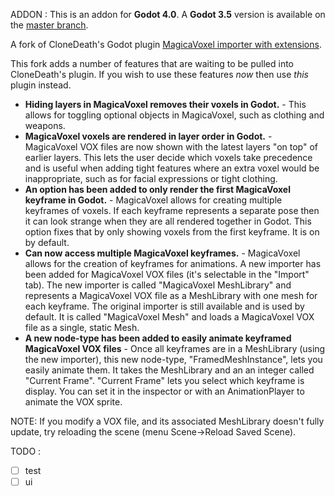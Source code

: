 ADDON : 
This is an addon for **Godot 4.0**.  A **Godot 3.5** version is available on the [master branch](https://github.com/jon-heard/Godot-MagicaVoxel-Importer-with-Extensions).

A fork of CloneDeath's Godot plugin [MagicaVoxel importer with extensions](https://github.com/CloneDeath/MagicaVoxel-Importer-with-Extensions).

This fork adds a number of features that are waiting to be pulled into CloneDeath's plugin.  If you wish to use these features _now_ then use _this_ plugin instead.

- __Hiding layers in MagicaVoxel removes their voxels in Godot.__ - This allows for toggling optional objects in MagicaVoxel, such as clothing and weapons.
- __MagicaVoxel voxels are rendered in layer order in Godot.__ - MagicaVoxel VOX files are now shown with the latest layers "on top" of earlier layers. This lets the user decide which voxels take precedence and is useful when adding tight features where an extra voxel would be inappropriate, such as for facial expressions or tight clothing.
- __An option has been added to only render the first MagicaVoxel keyframe in Godot.__ - MagicaVoxel allows for creating multiple keyframes of voxels. If each keyframe represents a separate pose then it can look strange when they are all rendered together in Godot. This option fixes that by only showing voxels from the first keyframe. It is on by default.
- __Can now access multiple MagicaVoxel keyframes.__ - MagicaVoxel allows for the creation of keyframes for animations. A new importer has been added for MagicaVoxel VOX files (it's selectable in the "Import" tab). The new importer is called "MagicaVoxel MeshLibrary" and represents a MagicaVoxel VOX file as a MeshLibrary with one mesh for each keyframe. The original importer is still available and is used by default. It is called "MagicaVoxel Mesh" and loads a MagicaVoxel VOX file as a single, static Mesh.
- __A new node-type has been added to easily animate keyframed MagicaVoxel VOX files__ - Once all keyframes are in a MeshLibrary (using the new importer), this new node-type, "FramedMeshInstance", lets you easily animate them. It takes the MeshLibrary and an an integer called "Current Frame". "Current Frame" lets you select which keyframe is display. You can set it in the inspector or with an AnimationPlayer to animate the VOX sprite.

NOTE: If you modify a VOX file, and its associated MeshLibrary doesn't fully update, try reloading the scene (menu Scene->Reload Saved Scene). 

TODO : 
- [ ] test
- [ ] ui
